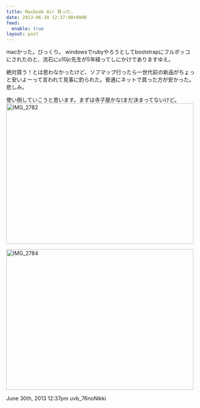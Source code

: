 ```yaml
---
title: Macbook Air 買った.
date: 2013-06-30 12:37:00+0900
feed:
  enable: true
layout: post
---
```

<p>      macかった。びっくり。      windowsでrubyやろうとしてbootstrapにフルボッコにされたのと、流石にu10jc先生が5年経ってしにかけでありますゆえ。    </p>    <p>      絶対買う！とは思わなかったけど、ソフマップ行ったら一世代前の新品がちょっと安いよーって言われて見事に釣られた。普通にネットで買った方が安かった。悲しみ。    </p>    <p>      使い倒していこうと思います。まずは寺子屋かな(まだ決まってないけど。      <a href="http://www.flickr.com/photos/56290428@N06/9172206604/" title="IMG_2782 by ikaruga777, on Flickr" target="_blank"><img src="https://farm3.staticflickr.com/2864/9172206604_2ed24fe73f.jpg" width="500" height="375" alt="IMG_2782"></a>    </p>    <p>      <a href="http://www.flickr.com/photos/56290428@N06/9169983525/" title="IMG_2784 by ikaruga777, on Flickr" target="_blank"><img src="https://farm3.staticflickr.com/2872/9169983525_735b057922.jpg" width="500" height="375" alt="IMG_2784"></a>    </p>    <div id="footer">      <span id="timestamp"> June 30th, 2013 12:37pm </span>      <span class="tag">uvb_76noNikki</span>    </div>
